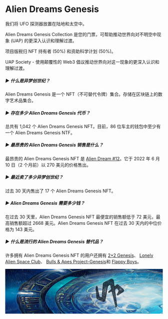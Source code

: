 # Alien Dreams Genesis

我们将 UFO 探测器放置在陆地和太空中。

Alien Dreams Genesis Collection 是您的门票，可帮助推动世界向对不明空中现象 (UAP) 的更深入认识和理解过渡。

项目版税归 NFT 持有者 (50%) 和资助科学计划 (50%)。

UAP Society - 使用颠覆性的 Web3 倡议推动世界向对这一现象的更深入认识和理解过渡。

##### ▶ 什么是异梦创世纪？

Alien Dreams Genesis 是一个 NFT（不可替代令牌）集合。存储在区块链上的数字艺术品集合。

##### ▶ 存在多少 Alien Dreams Genesis 代币？

总共有 1,042 个 Alien Dreams Genesis NFT。目前，86 位车主的钱包中至少有一个 Alien Dreams Genesis NTF。

##### ▶ 最昂贵的 Alien Dreams Genesis 销售是什么？

最昂贵的 Alien Dreams Genesis NFT 是 [Alien Dream #12](https://www.nft-stats.com/asset/0xe6f5ebcb850a24e23e3aab05a3ba0dce5b5647ba/12)。它于 2022 年 6 月 10 日（2 个月前）以 270 美元的价格售出。

##### ▶ 最近卖了多少异梦创世纪？

过去 30 天内售出了 17 个 Alien Dreams Genesis NFT。

##### ▶ Alien Dreams Genesis 需要多少钱？

在过去 30 天里，Alien Dreams Genesis NFT 最便宜的销售额低于 72 美元，最高销售额超过 2668 美元。Alien Dreams Genesis NFT 在过去 30 天内的中位价格为 143 美元。

##### ▶ 什么是流行的 Alien Dreams Genesis 替代品？

许多拥有 Alien Dreams Genesis NFT 的用户还拥有 [2+2 Genesis](https://www.nft-stats.com/collection/twoplustwogenesis)、 [Lonely Alien Space Club](https://www.nft-stats.com/collection/lonelyalienspaceclub)、 [Bulls & Apes Project-Genesis](https://www.nft-stats.com/collection/bullsandapes-genesis)和 [Flappy Boys](https://www.nft-stats.com/collection/flappyboys)。

![unnamed](unnamed.jpg)
